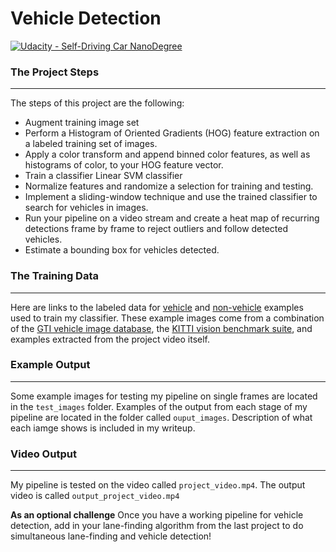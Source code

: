 # Vehicle Detection
[![Udacity - Self-Driving Car NanoDegree](https://s3.amazonaws.com/udacity-sdc/github/shield-carnd.svg)](http://www.udacity.com/drive)


### The Project Steps
---

The steps of this project are the following:

* Augment training image set
* Perform a Histogram of Oriented Gradients (HOG) feature extraction on a labeled training set of images.
* Apply a color transform and append binned color features, as well as histograms of color, to your HOG feature vector. 
* Train a classifier Linear SVM classifier
* Normalize features and randomize a selection for training and testing.
* Implement a sliding-window technique and use the trained classifier to search for vehicles in images.
* Run your pipeline on a video stream and create a heat map of recurring detections frame by frame to reject outliers and follow detected vehicles.
* Estimate a bounding box for vehicles detected.

### The Training Data
---

Here are links to the labeled data for [vehicle](https://s3.amazonaws.com/udacity-sdc/Vehicle_Tracking/vehicles.zip) and [non-vehicle](https://s3.amazonaws.com/udacity-sdc/Vehicle_Tracking/non-vehicles.zip) examples used to train my classifier.  These example images come from a combination of the [GTI vehicle image database](http://www.gti.ssr.upm.es/data/Vehicle_database.html), the [KITTI vision benchmark suite](http://www.cvlibs.net/datasets/kitti/), and examples extracted from the project video itself.  

### Example Output
---

Some example images for testing my pipeline on single frames are located in the `test_images` folder.  Examples of the output from each stage of my pipeline are located in the folder called `ouput_images`. Description of what each iamge shows is included in my writeup.

### Video Output
---

My pipeline is tested on the video called `project_video.mp4`. The output video is called `output_project_video.mp4`

**As an optional challenge** Once you have a working pipeline for vehicle detection, add in your lane-finding algorithm from the last project to do simultaneous lane-finding and vehicle detection!

